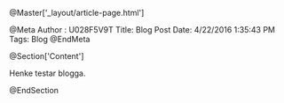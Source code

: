 @Master['_layout/article-page.html']

@Meta Author : U028F5V9T
Title: Blog Post Date: 4/22/2016 1:35:43 PM Tags: Blog 
@EndMeta

@Section['Content']

Henke testar blogga.

@EndSection